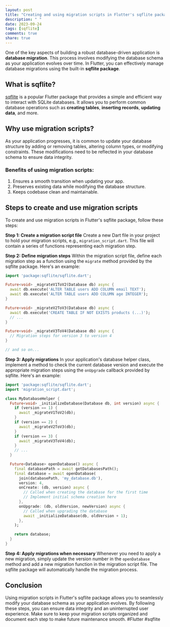 ```yaml
---
layout: post
title: "Creating and using migration scripts in Flutter's sqflite package"
description: " "
date: 2023-09-24
tags: [sqflite]
comments: true
share: true
---
```


One of the key aspects of building a robust database-driven application is **database migration**. This process involves modifying the database schema as your application evolves over time. In Flutter, you can effectively manage database migrations using the built-in **sqflite package**.

## What is sqflite?

[sqflite](https://pub.dev/packages/sqflite) is a popular Flutter package that provides a simple and efficient way to interact with SQLite databases. It allows you to perform common database operations such as **creating tables**, **inserting records**, **updating data**, and more.

## Why use migration scripts?

As your application progresses, it is common to update your database structure by adding or removing tables, altering column types, or modifying constraints. These modifications need to be reflected in your database schema to ensure data integrity.

### Benefits of using migration scripts:
1. Ensures a smooth transition when updating your app.
2. Preserves existing data while modifying the database structure.
3. Keeps codebase clean and maintainable.

## Steps to create and use migration scripts

To create and use migration scripts in Flutter's sqflite package, follow these steps:

**Step 1: Create a migration script file**
Create a new Dart file in your project to hold your migration scripts, e.g., `migration_script.dart`. This file will contain a series of functions representing each migration step.

**Step 2: Define migration steps**
Within the migration script file, define each migration step as a function using the `migrate` method provided by the sqflite package. Here's an example:

```dart
import 'package:sqflite/sqflite.dart';

Future<void> _migrateV1ToV2(Database db) async {
  await db.execute('ALTER TABLE users ADD COLUMN email TEXT');
  await db.execute('ALTER TABLE users ADD COLUMN age INTEGER');
}

Future<void> _migrateV2ToV3(Database db) async {
  await db.execute('CREATE TABLE IF NOT EXISTS products (...)');
  // ...
}

Future<void> _migrateV3ToV4(Database db) async {
  // Migration steps for version 3 to version 4
}

// and so on...
```

**Step 3: Apply migrations**
In your application's database helper class, implement a method to check the current database version and execute the appropriate migration steps using the `onUpgrade` callback provided by sqflite. Here's an example:

```dart
import 'package:sqflite/sqflite.dart';
import 'migration_script.dart';

class MyDatabaseHelper {
  Future<void> _initializeDatabase(Database db, int version) async {
    if (version == 1) {
      await _migrateV1ToV2(db);
    }
    if (version == 2) {
      await _migrateV2ToV3(db);
    }
    if (version == 3) {
      await _migrateV3ToV4(db);
    }
    // ...
  }

  Future<Database> openDatabase() async {
    final databasePath = await getDatabasesPath();
    final database = await openDatabase(
      join(databasePath, 'my_database.db'),
      version: 4,
      onCreate: (db, version) async {
        // Called when creating the database for the first time
        // Implement initial schema creation here
      },
      onUpgrade: (db, oldVersion, newVersion) async {
        // Called when upgrading the database
        await _initializeDatabase(db, oldVersion + 1);
      },
    );

    return database;
  }
}
```

**Step 4: Apply migrations when necessary**
Whenever you need to apply a new migration, simply update the version number in the `openDatabase` method and add a new migration function in the migration script file. The sqflite package will automatically handle the migration process.

## Conclusion

Using migration scripts in Flutter's sqflite package allows you to seamlessly modify your database schema as your application evolves. By following these steps, you can ensure data integrity and an uninterrupted user experience. Make sure to keep your migration scripts organized and document each step to make future maintenance smooth. #Flutter #sqflite